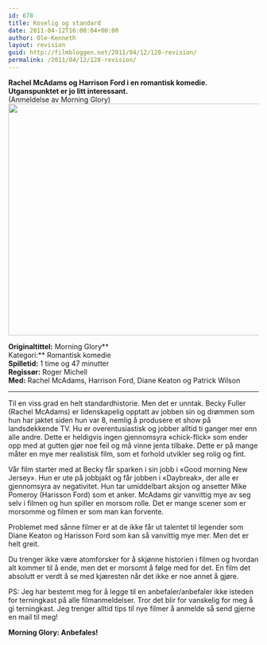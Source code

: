 ```yaml
---
id: 678
title: Koselig og standard
date: 2011-04-12T16:00:04+00:00
author: Ole-Kenneth
layout: revision
guid: http://filmbloggen.net/2011/04/12/128-revision/
permalink: /2011/04/12/128-revision/
---
```

**Rachel McAdams og Harrison Ford i en romantisk komedie. Utganspunktet er jo litt interessant.**  
(Anmeldelse av Morning Glory)  
[<img class="alignnone size-medium wp-image-130" src="http://filmbloggen.webalive.no/files/2011/04/morning-glory.jpg?w=300" alt="" width="703" height="466" />](http://filmbloggen.webalive.no/files/2011/04/morning-glory.jpg)

**Originaltittel:** Morning Glory**  
Kategori:** Romantisk komedie  
**Spilletid:** 1 time og 47 minutter  
**Regissør:** Roger Michell  
**Med:** Rachel McAdams, Harrison Ford, Diane Keaton og Patrick Wilson  
****

Til en viss grad en helt standardhistorie. Men det er unntak. Becky Fuller (Rachel McAdams) er lidenskapelig opptatt av jobben sin og drømmen som hun har jaktet siden hun var 8, nemlig å produsere et show på landsdekkende TV. Hu er overentusiastisk og jobber alltid ti ganger mer enn alle andre. Dette er heldigvis ingen gjennomsyra &laquo;chick-flick&raquo; som ender opp med at gutten gjør noe feil og må vinne jenta tilbake. Dette er på mange måter en mye mer realistisk film, som et forhold utvikler seg rolig og fint.

Vår film starter med at Becky får sparken i sin jobb i &laquo;Good morning New Jersey&raquo;. Hun er ute på jobbjakt og får jobben i &laquo;Daybreak&raquo;, der alle er gjennomsyra av negativitet. Hun tar umiddelbart aksjon og ansetter Mike Pomeroy (Harisson Ford) som et anker. McAdams gir vanvittig mye av seg selv i filmen og hun spiller en morsom rolle. Det er mange scener som er morsomme og filmen er som man kan forvente.

Problemet med sånne filmer er at de ikke får ut talentet til legender som Diane Keaton og Harisson Ford som kan så vanvittig mye mer. Men det er helt greit.

Du trenger ikke være atomforsker for å skjønne historien i filmen og hvordan alt kommer til å ende, men det er morsomt å følge med for det. En film det absolutt er verdt å se med kjæresten når det ikke er noe annet å gjøre.

PS: Jeg har bestemt meg for å legge til en anbefaler/anbefaler ikke isteden for terningkast på alle filmanmeldelser. Tror det blir for vanskelig for meg å gi terningkast. Jeg trenger alltid tips til nye filmer å anmelde så send gjerne en mail til meg!

**Morning Glory: Anbefales!**